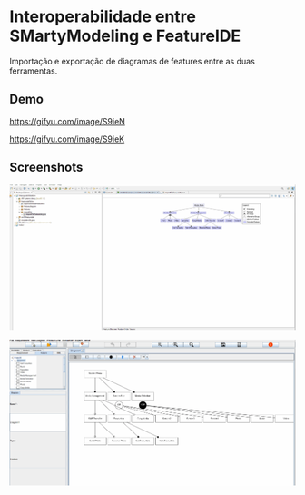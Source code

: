 
# Interoperabilidade entre SMartyModeling e FeatureIDE

Importação e exportação de diagramas de features entre as duas ferramentas.



## Demo

https://gifyu.com/image/S9ieN

https://gifyu.com/image/S9ieK


## Screenshots

![](https://github.com/joserafaelSH/ProjetoFinalizadoUem/blob/main/FeatureIDEtoSM.gif)


![](https://github.com/joserafaelSH/ProjetoFinalizadoUem/blob/main/SMtoFeatureIDE.gif)
